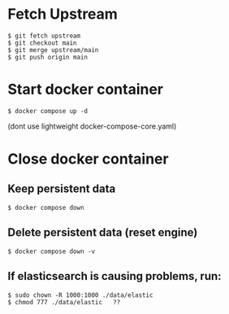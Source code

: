 # Fetch Upstream
    $ git fetch upstream
    $ git checkout main
    $ git merge upstream/main
    $ git push origin main
# Start docker container
    $ docker compose up -d
(dont use lightweight docker-compose-core.yaml)

# Close docker container

## Keep persistent data
    $ docker compose down
## Delete persistent data (reset engine)
    $ docker compose down -v
## If elasticsearch is causing problems, run:
    $ sudo chown -R 1000:1000 ./data/elastic
    $ chmod 777 ./data/elastic   ??
